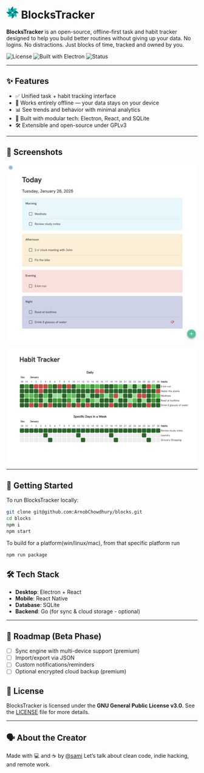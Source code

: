 # ![BlocksTracker logo](./assets/icons/32x32.png) BlocksTracker

**BlocksTracker** is an open-source, offline-first task and habit tracker designed to help you build better routines without giving up your data. No logins. No distractions. Just blocks of time, tracked and owned by you.

![License](https://img.shields.io/badge/License-GPLv3-blue.svg)
![Built with Electron](https://img.shields.io/badge/Built_with-Electron-47848F?logo=electron)
![Status](https://img.shields.io/badge/Status-Beta-orange)

---

## ✨ Features

- ✅ Unified task + habit tracking interface
- 📴 Works entirely offline — your data stays on your device
- 📊 See trends and behavior with minimal analytics
- 🧩 Built with modular tech: Electron, React, and SQLite
- 🛠️ Extensible and open-source under GPLv3

---

## 📸 Screenshots

<p align="center">
  <img src="screenshots/scr-1.png" width="600" alt="BlocksTracker screenshot 1" />
</p>

<p align="center">
  <img src="screenshots/scr-2.png" width="600" alt="BlocksTracker screenshot 1" />
</p>

---

## 🚀 Getting Started

To run BlocksTracker locally:

```bash
git clone git@github.com:ArnobChowdhury/blocks.git
cd blocks
npm i
npm start

```

To build for a platform(win/linux/mac), from that specific platform run

```bash
npm run package
```

## 🛠 Tech Stack

- **Desktop**: Electron + React
- **Mobile**: React Native
- **Database**: SQLite
- **Backend**: Go (for sync & cloud storage - optional)

---

## 🧪 Roadmap (Beta Phase)

- [ ] Sync engine with multi-device support (premium)
- [ ] Import/export via JSON
- [ ] Custom notifications/reminders
- [ ] Optional encrypted cloud backup (premium)

## 📄 License

BlocksTracker is licensed under the **GNU General Public License v3.0**.
See the [LICENSE](./License) file for more details.

---

## 🗣 About the Creator

Made with 💻 and ☕ by [@sami](https://github.com/ArnobChowdhury)
Let’s talk about clean code, indie hacking, and remote work.
